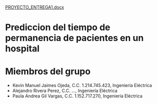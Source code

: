 [PROYECTO_ENTREGA1.docx](https://github.com/Paulagilv/Prediccion-del-tiempo-de-permanencia-de-pacientes-en-un-hospital/files/10937777/PROYECTO_ENTREGA1.docx)

# Prediccion del tiempo de permanencia de pacientes en un hospital

# Miembros del grupo

<ul>
<li>Kevin Manuel Jaimes Ojeda, C.C. 1.214.745.423, Ingeniería Eléctrica</li>
<li>Alejandro Rivera Perez, C.C. ..., Ingeniería Eléctrica</li>
<li>Paula Andrea Gil Vargas, C.C. 1.152.717.270, Ingeniería Eléctrica</li>
</ul>
